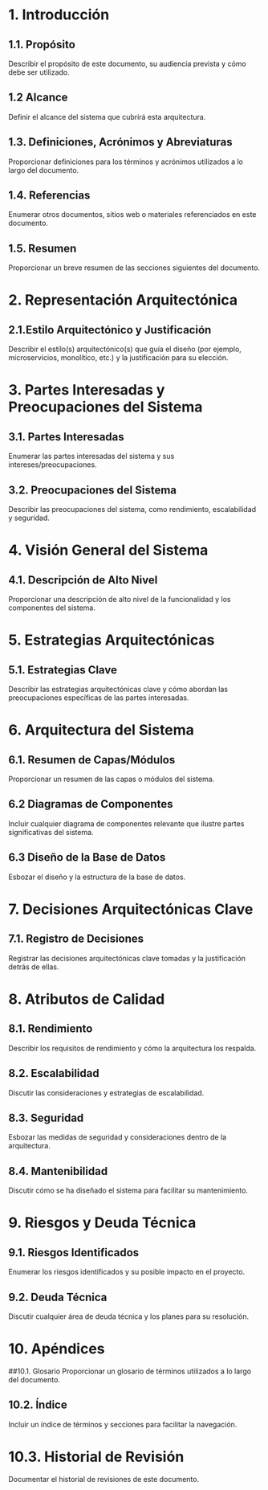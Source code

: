 # 1. Introducción
## 1.1. Propósito
Describir el propósito de este documento, su audiencia prevista y cómo debe ser utilizado.

## 1.2 Alcance
Definir el alcance del sistema que cubrirá esta arquitectura.

## 1.3. Definiciones, Acrónimos y Abreviaturas
Proporcionar definiciones para los términos y acrónimos utilizados a lo largo del documento.

## 1.4. Referencias
Enumerar otros documentos, sitios web o materiales referenciados en este documento.

## 1.5. Resumen
Proporcionar un breve resumen de las secciones siguientes del documento.

# 2. Representación Arquitectónica 
## 2.1.Estilo Arquitectónico y Justificación
Describir el estilo(s) arquitectónico(s) que guía el diseño (por ejemplo, microservicios, monolítico, etc.) y la justificación para su elección.

# 3. Partes Interesadas y Preocupaciones del Sistema
## 3.1. Partes Interesadas
Enumerar las partes interesadas del sistema y sus intereses/preocupaciones.

## 3.2. Preocupaciones del Sistema
Describir las preocupaciones del sistema, como rendimiento, escalabilidad y seguridad.

# 4. Visión General del Sistema 
## 4.1.	Descripción de Alto Nivel
Proporcionar una descripción de alto nivel de la funcionalidad y los componentes del sistema.

# 5. Estrategias Arquitectónicas
## 5.1. Estrategias Clave
Describir las estrategias arquitectónicas clave y cómo abordan las preocupaciones específicas de las partes interesadas.

# 6. Arquitectura del Sistema
## 6.1. Resumen de Capas/Módulos
Proporcionar un resumen de las capas o módulos del sistema.

## 6.2 Diagramas de Componentes
Incluir cualquier diagrama de componentes relevante que ilustre partes significativas del sistema.

## 6.3 Diseño de la Base de Datos
Esbozar el diseño y la estructura de la base de datos.

# 7. Decisiones Arquitectónicas Clave 
## 7.1. Registro de Decisiones
Registrar las decisiones arquitectónicas clave tomadas y la justificación detrás de ellas.

# 8. Atributos de Calidad 
## 8.1. Rendimiento
Describir los requisitos de rendimiento y cómo la arquitectura los respalda.

## 8.2. Escalabilidad
Discutir las consideraciones y estrategias de escalabilidad.

## 8.3. Seguridad
Esbozar las medidas de seguridad y consideraciones dentro de la arquitectura.

## 8.4. Mantenibilidad
Discutir cómo se ha diseñado el sistema para facilitar su mantenimiento.

# 9. Riesgos y Deuda Técnica 
## 9.1. Riesgos Identificados
Enumerar los riesgos identificados y su posible impacto en el proyecto.

## 9.2. Deuda Técnica
Discutir cualquier área de deuda técnica y los planes para su resolución.

# 10. Apéndices 
##10.1. Glosario
Proporcionar un glosario de términos utilizados a lo largo del documento.

## 10.2. Índice
Incluir un índice de términos y secciones para facilitar la navegación.

# 10.3. Historial de Revisión
Documentar el historial de revisiones de este documento.
